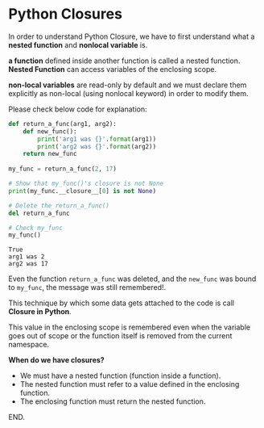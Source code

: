 # Python Closures

In order to understand Python Closure, we have to first understand what a **nested function** and **nonlocal variable** is.

**a function** defined inside another function is called a nested function. **Nested Function** can access variables of the enclosing scope.

**non-local variables** are read-only by default and we must declare them explicitly as non-local (using nonlocal keyword) in order to modify them.

Please check below code for explanation:


```python
def return_a_func(arg1, arg2):
    def new_func():
        print('arg1 was {}'.format(arg1))
        print('arg2 was {}'.format(arg2))
    return new_func
    
my_func = return_a_func(2, 17)

# Show that my_func()'s closure is not None
print(my_func.__closure__[0] is not None)

# Delete the return_a_func()
del return_a_func

# Check my_func
my_func()
```

    True
    arg1 was 2
    arg2 was 17


Even the function `return_a_func` was deleted, and the `new_func` was bound to `my_func`, the message was still remembered!.

This technique by which some data gets attached to the code is call **Closure in Python**.

This value in the enclosing scope is remembered even when the variable goes out of scope or the function itself is removed from the current namespace.

**When do we have closures?**
* We must have a nested function (function inside a function).
* The nested function must refer to a value defined in the enclosing function.
* The enclosing function must return the nested function.

END.
